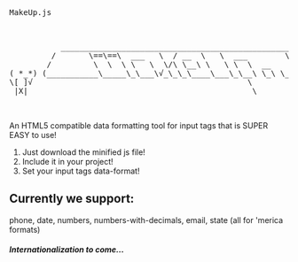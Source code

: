 <pre>MakeUp.js                                                                       (*_*)
                                                                                \[ ]√
                                                                                 |X|</pre>

<pre>           __________________________________________________________________
         /       \==\==\  ___   \  / __  \   \  ___        \    __           /
        /         \  \  \ \   \  \/\ \__\ \   \ \  \  __    \  \ _\         /
( *_*) (___________\_____\_\___\√_\_\_\____\___\_\__\ \_\ \__\_\__\________/
\[ ]√                                              \  
 |X|                                                \ 


</pre>


An HTML5 compatible data formatting tool for input tags that is SUPER EASY to use!

1. Just download the minified js file!
2. Include it in your project!
<code><script src="js/MakeUp.min.js"></script></code>
3. Set your input tags data-format!

## Currently we support:

phone, date, numbers, numbers-with-decimals, email, state (all for 'merica formats)

##### Internationalization to come...
